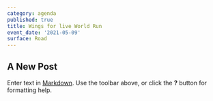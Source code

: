 ```yaml
---
category: agenda
published: true
title: Wings for live World Run
event_date: '2021-05-09'
surface: Road
---
```

## A New Post

Enter text in [Markdown](http://daringfireball.net/projects/markdown/). Use the toolbar above, or click the **?** button for formatting help.
